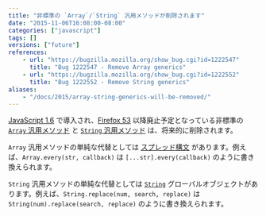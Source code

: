 ```yaml
---
title: "非標準の `Array`/`String` 汎用メソッドが削除されます"
date: "2015-11-06T16:08:00-08:00"
categories: ["javascript"]
tags: []
versions: ["future"]
references:
    - url: "https://bugzilla.mozilla.org/show_bug.cgi?id=1222547"
      title: "Bug 1222547 - Remove Array generics"
    - url: "https://bugzilla.mozilla.org/show_bug.cgi?id=1222552"
      title: "Bug 1222552 - Remove String generics"
aliases:
    - "/docs/2015/array-string-generics-will-be-removed/"
---
```

[JavaScript 1.6](https://developer.mozilla.org/ja/docs/Web/JavaScript/New_in_JavaScript/1.6) で導入され、[Firefox 53](https://www.fxsitecompat.com/ja/docs/2016/non-standard-array-string-generics-have-been-deprecated/) 以降廃止予定となっている非標準の [`Array` 汎用メソッド](https://developer.mozilla.org/ja/docs/Web/JavaScript/Reference/Global_Objects/Array#Array_generic_methods) と [`String` 汎用メソッド](https://developer.mozilla.org/ja/docs/Web/JavaScript/Reference/Global_Objects/String#String_generic_methods) は、将来的に削除されます。

`Array` 汎用メソッドの単純な代替としては [スプレッド構文](https://developer.mozilla.org/ja/docs/Web/JavaScript/Reference/Operators/Spread_operator) があります。例えば、`Array.every(str, callback)` は `[...str].every(callback)` のように書き換えられます。

`String` 汎用メソッドの単純な代替としては [`String`](https://developer.mozilla.org/ja/docs/Web/JavaScript/Reference/Global_Objects/String) グローバルオブジェクトがあります。例えば、`String.replace(num, search, replace)` は `String(num).replace(search, replace)` のように書き換えられます。
